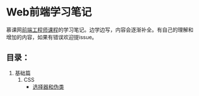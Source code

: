 # Web前端学习笔记

慕课网[前端工程师课程](https://class.imooc.com/fe2020#Anchor)的学习笔记。边学边写，内容会逐渐补全。有自己的理解和增加的内容，如果有错误欢迎提issue。



## 目录：

1. 基础篇
   1. CSS
      - [选择器和伪类](part1/css/selector.md)